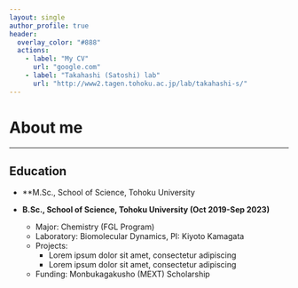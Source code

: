 ```yaml
---
layout: single
author_profile: true
header:
  overlay_color: "#888"
  actions:
    - label: "My CV"
      url: "google.com"
    - label: "Takahashi (Satoshi) lab"
      url: "http://www2.tagen.tohoku.ac.jp/lab/takahashi-s/"
---
```

# About me
---
## Education
* **M.Sc., School of Science, Tohoku University

* **B.Sc., School of Science, Tohoku University (Oct 2019-Sep 2023)**
    * Major: Chemistry (FGL Program)
    * Laboratory: Biomolecular Dynamics, PI: Kiyoto Kamagata
    * Projects:
        * Lorem ipsum dolor sit amet, consectetur adipiscing
        * Lorem ipsum dolor sit amet, consectetur adipiscing
    * Funding: Monbukagakusho (MEXT) Scholarship